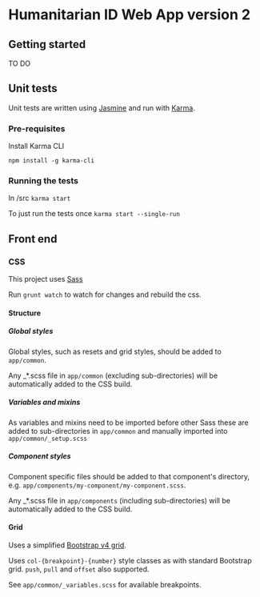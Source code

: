 # Humanitarian ID Web App version 2

## Getting started

TO DO

## Unit tests

Unit tests are written using [Jasmine](https://jasmine.github.io/) and run with [Karma](https://karma-runner.github.io/).

### Pre-requisites

Install Karma CLI

```
npm install -g karma-cli
```

### Running the tests

In /src `karma start`

To just run the tests once `karma start --single-run`

## Front end

### CSS

This project uses [Sass](http://sass-lang.com/)

Run `grunt watch` to watch for changes and rebuild the css.

#### Structure

##### Global styles

Global styles, such as resets and grid styles, should be added to `app/common`.

Any _*.scss file in `app/common` (excluding sub-directories) will be automatically added to the CSS build.

##### Variables and mixins

As variables and mixins need to be imported before other Sass these are added to sub-directories in `app/common` and manually imported into `app/common/_setup.scss`

##### Component styles

Component specific files should be added to that component's directory, e.g. `app/components/my-component/my-component.scss`.

Any _*.scss file in `app/components` (including sub-directories) will be automatically added to the CSS build.

#### Grid

Uses a simplified [Bootstrap v4 grid](https://github.com/twbs/bootstrap).

Uses `col-{breakpoint}-{number}` style classes as with standard Bootstrap grid. `push`, `pull` and `offset` also supported.

See `app/common/_variables.scss` for available breakpoints.
